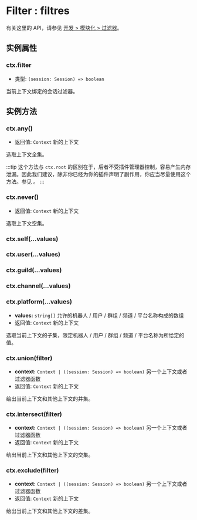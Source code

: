 # Filter : filtres

有关这里的 API，请参见 [开发 > 模块化 > 过滤器](../../guide/plugin/filter.md)。

## 实例属性

### ctx.filter

- 类型: `(session: Session) => boolean`

当前上下文绑定的会话过滤器。

## 实例方法

### ctx.any()

- 返回值: `Context` 新的上下文

选取上下文全集。

:::tip
这个方法与 `ctx.root` 的区别在于，后者不受插件管理器控制，容易产生内存泄漏。因此我们建议，除非你已经为你的插件声明了副作用，你应当尽量使用这个方法。参见 。
:::

### ctx.never()

- 返回值: `Context` 新的上下文

选取上下文空集。

### ctx.self(...values)

### ctx.user(...values)

### ctx.guild(...values)

### ctx.channel(...values)

### ctx.platform(...values)

- **values:** `string[]` 允许的机器人 / 用户 / 群组 / 频道 / 平台名称构成的数组
- 返回值: `Context` 新的上下文

选取当前上下文的子集，限定机器人 / 用户 / 群组 / 频道 / 平台名称为所给定的值。

### ctx.union(filter)

- **context:** `Context | ((session: Session) => boolean)` 另一个上下文或者过滤器函数
- 返回值: `Context` 新的上下文

给出当前上下文和其他上下文的并集。

### ctx.intersect(filter)

- **context:** `Context | ((session: Session) => boolean)` 另一个上下文或者过滤器函数
- 返回值: `Context` 新的上下文

给出当前上下文和其他上下文的交集。

### ctx.exclude(filter)

- **context:** `Context | ((session: Session) => boolean)` 另一个上下文或者过滤器函数
- 返回值: `Context` 新的上下文

给出当前上下文和其他上下文的差集。

